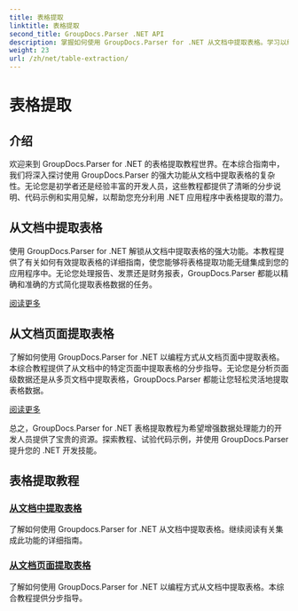 ```yaml
---
title: 表格提取
linktitle: 表格提取
second_title: GroupDocs.Parser .NET API
description: 掌握如何使用 GroupDocs.Parser for .NET 从文档中提取表格。学习以编程方式提取表格以实现高效的数据处理。
weight: 23
url: /zh/net/table-extraction/
---
```


# 表格提取

## 介绍

欢迎来到 GroupDocs.Parser for .NET 的表格提取教程世界。在本综合指南中，我们将深入探讨使用 GroupDocs.Parser 的强大功能从文档中提取表格的复杂性。无论您是初学者还是经验丰富的开发人员，这些教程都提供了清晰的分步说明、代码示例和实用见解，以帮助您充分利用 .NET 应用程序中表格提取的潜力。

## 从文档中提取表格
使用 GroupDocs.Parser for .NET 解锁从文档中提取表格的强大功能。本教程提供了有关如何有效提取表格的详细指南，使您能够将表格提取功能无缝集成到您的应用程序中。无论您处理报告、发票还是财务报表，GroupDocs.Parser 都能以精确和准确的方式简化提取表格数据的任务。

[阅读更多](./extract-tables-from-document/)

## 从文档页面提取表格
了解如何使用 GroupDocs.Parser for .NET 以编程方式从文档页面中提取表格。本综合教程提供了从文档中的特定页面中提取表格的分步指导。无论您是分析页面级数据还是从多页文档中提取表格，GroupDocs.Parser 都能让您轻松灵活地提取表格数据。

[阅读更多](./extract-tables-from-document-page/)

总之，GroupDocs.Parser for .NET 表格提取教程为希望增强数据处理能力的开发人员提供了宝贵的资源。探索教程、试验代码示例，并使用 GroupDocs.Parser 提升您的 .NET 开发技能。
## 表格提取教程
### [从文档中提取表格](./extract-tables-from-document/)
了解如何使用 Groupdocs.Parser for .NET 从文档中提取表格。继续阅读有关集成此功能的详细指南。
### [从文档页面提取表格](./extract-tables-from-document-page/)
了解如何使用 GroupDocs.Parser for .NET 以编程方式从文档中提取表格。本综合教程提供分步指导。